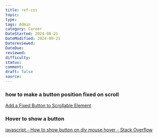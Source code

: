 ```yaml
---
title: ref-css
topic: 
type: 
tags: Admin
category: Career
DateStarted: 2024-08-21
DateModified: 2024-09-21
Datereviewed: 
DateDue: 
reviewed: 
difficulty: 
status: 
comment: 
draft: false
source: 
---
```

### how to make a button position fixed on scroll
[Add a Fixed Button to Scrollable Element](https://inspirnathan.com/posts/10-add-a-fixed-button-to-scrollable-element)
### Hover to show a button
[javascript - How to show button on div mouse hover - Stack Overflow](https://stackoverflow.com/a/20563824/19379980)


